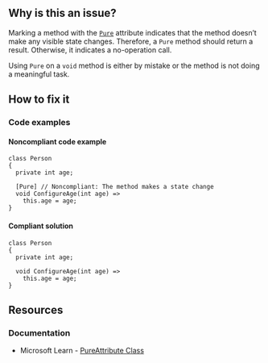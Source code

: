 ## Why is this an issue?

Marking a method with the [`Pure`](https://learn.microsoft.com/en-us/dotnet/api/system.diagnostics.contracts.pureattribute)
attribute indicates that the method doesn’t make any visible state changes. Therefore, a `Pure` method should return a result. Otherwise,
it indicates a no-operation call.

Using `Pure` on a `void` method is either by mistake or the method is not doing a meaningful task.

## How to fix it

### Code examples

#### Noncompliant code example

    class Person
    {
      private int age;
    
      [Pure] // Noncompliant: The method makes a state change
      void ConfigureAge(int age) =>
        this.age = age;
    }

#### Compliant solution

    class Person
    {
      private int age;
    
      void ConfigureAge(int age) =>
        this.age = age;
    }

## Resources

### Documentation

-   Microsoft Learn - [PureAttribute Class](https://learn.microsoft.com/en-us/dotnet/api/system.diagnostics.contracts.pureattribute)